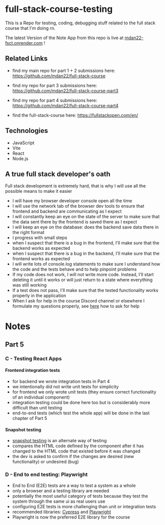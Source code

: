 # full-stack-course-testing

This is a Repo for testing, coding, debugging stuff related to the full stack course that I'm doing rn.

The latest Version of the Note App from this repo is live at [mdan22-fsct.onrender.com](https://mdan22-fsct.onrender.com/) !

## Related Links

- find my main repo for part 1 + 2 submissions here:       https://github.com/mdan22/full-stack-course
  
- find my repo for part 3 submissions here:    https://github.com/mdan22/full-stack-course-part3

- find my repo for part 4 submissions here:    https://github.com/mdan22/full-stack-course-part4

- find the full-stack-course here:              https://fullstackopen.com/en/

## Technologies
<ul>
    <li>JavaScript</li>
    <li>Vite</li>
    <li>React</li>
    <li>Node.js</li>
</ul>

## A true full stack developer's oath
Full stack development is extremely hard, that is why I will use all the possible means to make it easier

- I will have my browser developer console open all the time
- I will use the network tab of the browser dev tools to ensure that frontend and backend are communicating as I expect
- I will constantly keep an eye on the state of the server to make sure that the data sent there by the frontend is saved there as I expect
- I will keep an eye on the database: does the backend save data there in the right format
- I progress with small steps
- when I suspect that there is a bug in the frontend, I'll make sure that the backend works as expected
- when I suspect that there is a bug in the backend, I'll make sure that the frontend works as expected
- I will write lots of console.log statements to make sure I understand how the code and the tests behave and to help pinpoint problems
- If my code does not work, I will not write more code. Instead, I'll start deleting it until it works or will just return to a state where everything was still working
- If a test does not pass, I'll make sure that the tested functionality works properly in the application
- When I ask for help in the course Discord channel or elsewhere I formulate my questions properly, see [here](https://fullstackopen.com/en/part0/general_info#how-to-ask-help-in-discord) how to ask for help

# Notes

## Part 5

### C - Testing React Apps

#### Frontend integration tests

- for backend we wrote integration tests in Part 4
- we intentionally did not write unit tests for simplicity
- for frontend we only wrote unit tests (they ensure correct functionality of an individual component)
- integration testing could be done here too but is considerably more difficult than unit testing
- end-to-end tests (which test the whole app) will be done in the last chapter of Part 5

#### Snapshot testing

- [snapshot testing](https://vitest.dev/guide/snapshot) is an alternate way of testing
- compares the HTML code defined by the component after it has changed to the HTML code that existed before it was changed
- the dev is asked to confirm if the changes are desired (new functionality) or undesired (bug)

### D - End to end testing: Playwright

- End to End (E2E) tests are a way to test a system as a whole
- only a browser and a testing library are needed
- potentially the most useful category of tests because they test the system through the same ui as real users use
- configuring E2E tests is more challenging than unit or integration tests
- recommended libraries: [Cypress](https://www.cypress.io/) and [Playwright](https://playwright.dev/)
- Playwright is now the preferred E2E library for the course

